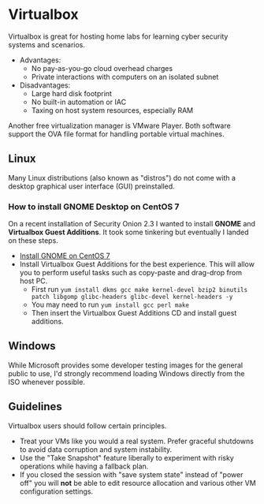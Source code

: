 # Virtualbox

Virtualbox is great for hosting home labs for learning cyber security systems and scenarios.

- Advantages:
  - No pay-as-you-go cloud overhead charges
  - Private interactions with computers on an isolated subnet
- Disadvantages:
  - Large hard disk footprint
  - No built-in automation or IAC
  - Taxing on host system resources, especially RAM

Another free virtualization manager is VMware Player. Both software support the OVA file format for handling portable virtual machines.

## Linux

Many Linux distributions (also known as "distros") do not come with a desktop graphical user interface (GUI) preinstalled. 

### How to install GNOME Desktop on CentOS 7

On a recent installation of Security Onion 2.3 I wanted to install **GNOME** and **Virtualbox Guest Additions**. It took some tinkering but eventually I landed on these steps.

- [Install GNOME on CentOS 7](https://www.techrepublic.com/article/how-to-install-a-gui-on-top-of-centos-7/)
- Install Virtualbox Guest Additions for the best experience. This will allow you to perform useful tasks such as copy-paste and drag-drop from host PC.
  - First run `yum install dkms gcc make kernel-devel bzip2 binutils patch libgomp glibc-headers glibc-devel kernel-headers -y`
  - You may need to run `yum install gcc perl make`
  - Then insert the Virtualbox Guest Additions CD and install guest additions.
  
## Windows

While Microsoft provides some developer testing images for the general public to use, I'd strongly recommend loading Windows directly from the ISO whenever possible.

## Guidelines

Virtualbox users should follow certain principles.

- Treat your VMs like you would a real system. Prefer graceful shutdowns to avoid data corruption and system instability.
- Use the "Take Snapshot" feature liberally to experiment with risky operations while having a fallback plan.
- If you closed the session with "save system state" instead of "power off" you will **not** be able to edit resource allocation and various other VM configuration settings.
